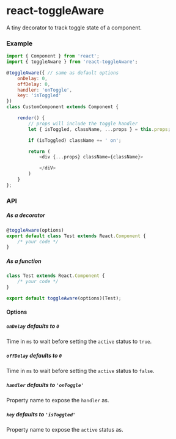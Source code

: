 # react-toggleAware

A tiny decorator to track toggle state of a component.

### Example
```js
import { Component } from 'react';
import { toggleAware } from 'react-toggleAware';

@toggleAware({ // same as default options
    onDelay: 0,
    offDelay: 0,
    handler: 'onToggle',
    key: 'isToggled'
})
class CustomComponent extends Component {

    render() {
        // props will include the toggle handler
        let { isToggled, className, ...props } = this.props;

        if (isToggled) className += ' on';

        return (
            <div {...props} className={className}>

            </diV>
        )
    }
};
```

### API

##### As a decorator
```js
@toggleAware(options)
export default class Test extends React.Component {
    /* your code */
}
```

##### As a function

```js
class Test extends React.Component {
    /* your code */
}

export default toggleAware(options)(Test);
```
#### Options

##### `onDelay` defaults to `0`
Time in `ms` to wait before setting the `active` status to `true`.

##### `offDelay` defaults to `0`
Time in `ms` to wait before setting the `active` status to `false`.

##### `handler` defaults to `'onToggle'`
Property name to expose the `handler` as.

##### `key` defaults to `'isToggled'`
Property name to expose the `active` status as.
